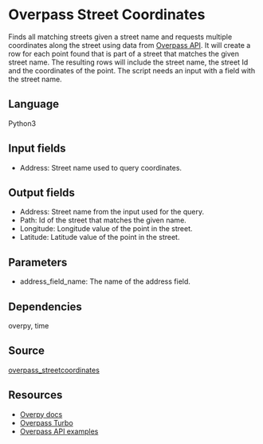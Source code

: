 # Overpass Street Coordinates

Finds all matching streets given a street name and requests multiple coordinates along the street using data from [Overpass API](https://wiki.openstreetmap.org/wiki/Overpass_API).
It will create a row for each point found that is part of a street that matches the given street name.
The resulting rows will include the street name, the street Id and the coordinates of the point.
The script needs an input with a field with the street name.

## Language
Python3

## Input fields
 - Address: Street name used to query coordinates.

## Output fields
 - Address: Street name from the input used for the query.
 - Path: Id of the street that matches the given name.
 - Longitude: Longitude value of the point in the street.
 - Latitude: Latitude value of the point in the street.

## Parameters
 - address_field_name: The name of the address field.

## Dependencies
overpy, time

## Source
[overpass_streetcoordinates](https://github.com/visokio/omniscope-custom-blocks/blob/master/Connectors/Overpass/StreetCoordinates/Python/overpass_streetcoordinates.py)

## Resources
 - [Overpy docs](https://python-overpy.readthedocs.io/en/latest/example.html#use-overpass-ql-or-overpass-xml)
 - [Overpass Turbo](http://overpass-turbo.eu/)
 - [Overpass API examples](https://wiki.openstreetmap.org/wiki/Overpass_API/Overpass_API_by_Example#List_of_streets)
